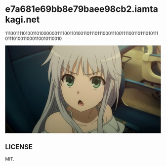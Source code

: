 # e7a681e69bb8e79baee98cb2.iamtakagi.net
111001111010011010000001111001101001101110111000111001111001101110101110111010011000110010110010

![](./e7a681e69bb8e79baee98cb2.png)

## LICENSE
MIT.